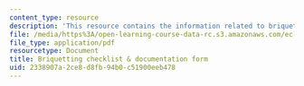 ```yaml
---
content_type: resource
description: 'This resource contains the information related to briquetting checklist '
file: /media/https%3A/open-learning-course-data-rc.s3.amazonaws.com/ec-711-d-lab-energy-spring-2011/2338907a2ce8d8fb94b0c51900eeb478_MITEC_711S11_read6c.pdf
file_type: application/pdf
resourcetype: Document
title: Briquetting checklist & documentation form
uid: 2338907a-2ce8-d8fb-94b0-c51900eeb478
---
```

